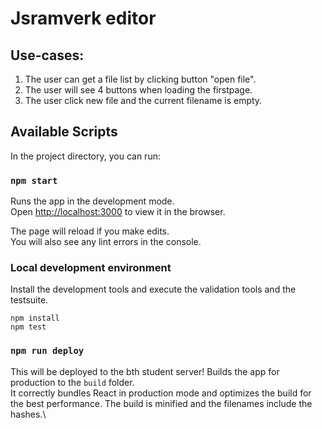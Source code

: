 # Jsramverk editor

## Use-cases:
1. The user can get a file list by clicking button "open file".
2. The user will see 4 buttons when loading the firstpage.
3. The user click new file and the current filename is empty.

## Available Scripts

In the project directory, you can run:

### `npm start`

Runs the app in the development mode.\
Open [http://localhost:3000](http://localhost:3000) to view it in the browser.

The page will reload if you make edits.\
You will also see any lint errors in the console.

### Local development environment

Install the development tools and execute the validation tools and the testsuite.

    npm install
    npm test


### `npm run deploy`

This will be deployed to the bth student server!
Builds the app for production to the `build` folder.\
It correctly bundles React in production mode and optimizes the build for the best performance.
The build is minified and the filenames include the hashes.\
